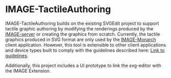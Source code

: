 # IMAGE-TactileAuthoring

IMAGE-TactileAuthoring builds on the existing SVGEdit project to support tactile graphic authoring by modifying the renderings produced by the [IMAGE-server](https://github.com/Shared-Reality-Lab/IMAGE-server) or creating the graphics from scratch. Currently, the tactile graphics produced in SVG format are only used by the [IMAGE-Monarch](https://github.com/Shared-Reality-Lab/IMAGE-Monarch) client application. However, this tool is extensible to other client applications and device types built to comply with the guidelines described here: [Link to guidelines](https://github.com/Shared-Reality-Lab/IMAGE-Monarch?tab=readme-ov-file#tactile-graphics). 

Additionally, this project includes a UI prototype to link the svg-editor with the IMAGE Extension. 
